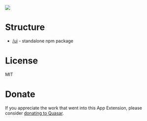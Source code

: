 <img src="https://img.shields.io/npm/v/q-colorize-mixin.svg?label=q-colorize-mixin">

# Structure
* [/ui](ui) - standalone npm package

# License
MIT

# Donate
If you appreciate the work that went into this App Extension, please consider [donating to Quasar](https://donate.quasar.dev).
